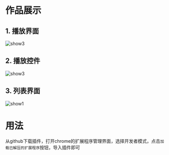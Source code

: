 # 作品展示
## 1. 播放界面
![show3](http://ou1hsqn5g.bkt.clouddn.com/show3.png)
## 2. 播放控件
![show3](http://ou1hsqn5g.bkt.clouddn.com/show2.png)
## 3. 列表界面
![show1](http://ou1hsqn5g.bkt.clouddn.com/show1.png)
# 用法
从github下载插件，打开chrome的扩展程序管理界面，选择开发者模式，点击`加载已解压的扩展程序`按钮，导入插件即可